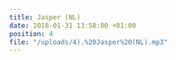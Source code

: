 ```yaml
---
title: Jasper (NL)
date: 2018-01-31 13:58:00 +01:00
position: 4
file: "/uploads/4).%20Jasper%20(NL).mp3"
---
```



